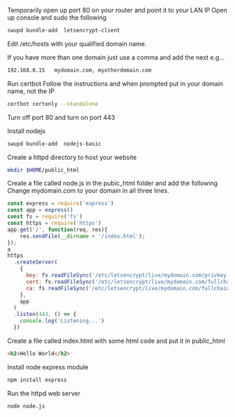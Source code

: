 Temporarily open up port 80 on your router and point it to your LAN IP 
Open up console and sudo the following
```bash
swupd bundle-add  letsencrypt-client
```
Edit /etc/hosts with your qualified domain name.

If you have more than one domain just use a comma and add the next
e.g...
```bash
192.168.0.15   mydomain.com, myotherdomain.com
```

Run certbot
Follow the instructions and when prompted put in your domain name, not the IP
```bash
certbot certonly --standalone
```
Turn off port 80 and turn on port 443

Install nodejs
```bash
swupd bundle-add  nodejs-basic
```
Create a httpd directory to host your website
```bash
mkdir $HOME/public_html
```
Create a file called node.js in the pubic_html folder and add the following
Change mydomain.com to your domain in all three lines.

```js
const express = require('express')
const app = express()
const fs = require('fs')
const https = require('https')
app.get('/', function(req, res){
    res.sendFile(__dirname + '/index.html');
});
a
https
  .createServer(
    {
      key: fs.readFileSync('/etc/letsencrypt/live/mydomain.com/privkey.pem'),
      cert: fs.readFileSync('/etc/letsencrypt/live/mydomain.com/fullchain.pem'),
      ca: fs.readFileSync('/etc/letsencrypt/live/mydomain.com/fullchain.pem'),
    },
    app
  )
  .listen(443, () => {
    console.log('Listening...')
  })
```  

Create a file called index.html with some html code and put it in public_html
```html
<h2>Hello World</h2>
```

Install node express module
```bash
npm install express
```

Run the httpd web server
```bash
node node.js
```


